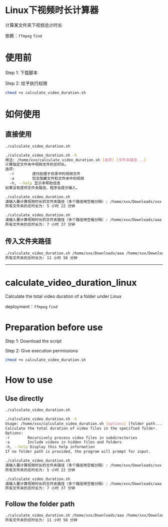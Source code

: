 # Linux下视频时长计算器
计算某文件夹下视频总计时长

依赖：`ffmpeg` `find`
# 使用前
Step 1: 下载脚本

Step 2: 给予执行权限
```bash
chmod +x calculate_video_duration.sh
```
# 如何使用

## 直接使用
```bash
./calculate_video_duration.sh
```

```bash
./calculate_video_duration.sh -h
用法: /home/xxx/calculate_video_duration.sh [选项] [文件夹路径...]
计算指定文件夹中视频文件的总时长。
选项:
  -r        递归处理子目录中的视频文件
  -a        包含隐藏文件和文件夹中的视频
  -h, --help 显示本帮助信息
如果没有提供文件夹路径，程序会提示输入。
```

```bash
./calculate_video_duration.sh
请输入要计算视频时长的文件夹路径（多个路径用空格分隔）: /home/xxx/Downloads/xxx
所有文件夹的总时长为: 5 小时 22 分钟

./calculate_video_duration.sh
请输入要计算视频时长的文件夹路径（多个路径用空格分隔）: /home/xxx/Downloads/aaa /home/xxx/Downloads/bbb
所有文件夹的总时长为: 7 小时 37 分钟
```
## 传入文件夹路径

```bash
./calculate_video_duration.sh /home/xxx/Downloads/aaa /home/xxx/Downloads/bbb /home/xxx/Downloads/ccc
所有文件夹的总时长为: 11 小时 58 分钟
```
---

# calculate_video_duration_linux
Calculate the total video duration of a folder under Linux

deployment：`ffmpeg` `find`
# Preparation before use
Step 1: Download the script

Step 2: Give execution permissions
```bash
chmod +x calculate_video_duration.sh
```
# How to use

## Use directly
```bash
./calculate_video_duration.sh
```

```bash
./calculate_video_duration.sh -h
Usage: /home/xxx/calculate_video_duration.sh [options] [folder path...]
Calculate the total duration of video files in the specified folder.
Options:
-r        Recursively process video files in subdirectories
-a        Include videos in hidden files and folders
-h, --help Display this help information
If no folder path is provided, the program will prompt for input.
```

```bash
./calculate_video_duration.sh
请输入要计算视频时长的文件夹路径（多个路径用空格分隔）: /home/xxx/Downloads/xxx
所有文件夹的总时长为: 5 小时 22 分钟

./calculate_video_duration.sh
请输入要计算视频时长的文件夹路径（多个路径用空格分隔）: /home/xxx/Downloads/aaa /home/xxx/Downloads/bbb
所有文件夹的总时长为: 7 小时 37 分钟
```
## Follow the folder path

```bash
./calculate_video_duration.sh /home/xxx/Downloads/aaa /home/xxx/Downloads/bbb /home/xxx/Downloads/ccc
所有文件夹的总时长为: 11 小时 58 分钟
```


